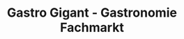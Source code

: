 ---
title: "Gastro Gigant - Gastronomie Fachmarkt"
url: /hanhofen/gastro-gigant-gastronomie-fachmarkt/
shop: Haushaltsgeräte
---